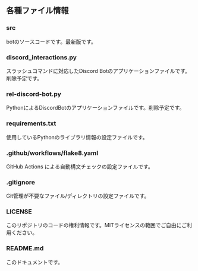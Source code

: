 ## 各種ファイル情報

### src
botのソースコードです。最新版です。

### discord_interactions.py
スラッシュコマンドに対応したDiscord Botのアプリケーションファイルです。削除予定です。

### rel-discord-bot.py
PythonによるDiscordBotのアプリケーションファイルです。削除予定です。

### requirements.txt
使用しているPythonのライブラリ情報の設定ファイルです。

### .github/workflows/flake8.yaml
GitHub Actions による自動構文チェックの設定ファイルです。

### .gitignore
Git管理が不要なファイル/ディレクトリの設定ファイルです。

### LICENSE
このリポジトリのコードの権利情報です。MITライセンスの範囲でご自由にご利用ください。

### README.md
このドキュメントです。
